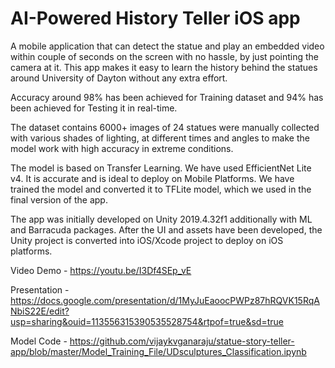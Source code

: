 # AI-Powered History Teller iOS app

A mobile application that can detect the statue and play an embedded video within couple of seconds on the screen with no hassle, by just pointing the camera at it. This app makes it easy to learn the history behind the statues around University of Dayton without any extra effort.


Accuracy around 98% has been achieved for Training dataset and 94% has been achieved for Testing it in real-time. 


The dataset contains 6000+ images of 24 statues were manually collected with various shades of lighting, at different times and angles to make the model work with high accuracy in extreme conditions. 


The model is based on Transfer Learning. We have used EfficientNet Lite v4. It is accurate and is ideal to deploy on Mobile Platforms. We have trained the model and converted it to TFLite model, which we used in the final version of the app.


The app was initially developed on Unity 2019.4.32f1 additionally with ML and Barracuda packages. After the UI and assets have been developed, the Unity project is converted into iOS/Xcode project to deploy on iOS platforms. 


Video Demo - <https://youtu.be/I3Df4SEp_vE>


Presentation - <https://docs.google.com/presentation/d/1MyJuEaoocPWPz87hRQVK15RqANbiS22E/edit?usp=sharing&ouid=113556315390535528754&rtpof=true&sd=true>


Model Code - <https://github.com/vijaykvganaraju/statue-story-teller-app/blob/master/Model_Training_File/UDsculptures_Classification.ipynb>

